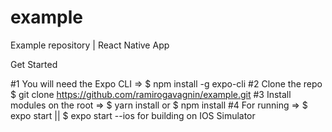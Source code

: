 # example
Example repository | React Native App

Get Started

#1 You will need the Expo CLI => $ npm install -g expo-cli
#2 Clone the repo $ git clone https://github.com/ramirogavagnin/example.git
#3 Install modules on the root => $ yarn install or $ npm install
#4 For running =>  $ expo start || $ expo start --ios for building on IOS Simulator

